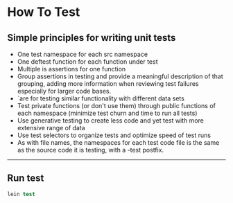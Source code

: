 # How To Test

## Simple principles for writing unit tests
* One test namespace for each src namespace
* One deftest function for each function under test
* Multiple is assertions for one function
* Group assertions in testing and provide a meaningful description of that grouping, adding more information when reviewing test failures especially for larger code bases.
* `are for testing similar functionality with different data sets
* Test private functions (or don't use them) through public functions of each namespace (minimize test churn and time to run all tests)
* Use generative testing to create less code and yet test with more extensive range of data
* Use test selectors to organize tests and optimize speed of test runs
* As with file names, the namespaces for each test code file is the same as the source code it is testing, with a -test postfix.

---

## Run test

```clojure
lein test
```

